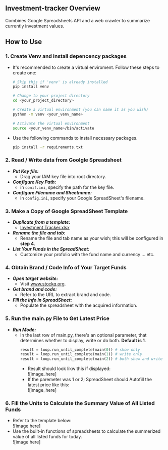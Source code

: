 ## Investment-tracker Overview
Combines Google Spreadsheets API and a web crawler to summarize currently investment values.

## How to Use

### 1. Create Venv and install depencency packages
- It's recommended to create a virtual enviroment. Follow these steps to create one:  
    ```bash
    # Skip this if 'venv' is already installed
    pip install venv

    # Change to your project directory
    cd <your_project_directory>

    # Create a virtual environment (you can name it as you wish)
    python -m venv <your_venv_name>

    # Activate the virtual environment
    source <your_venv_name>/bin/activate
    ```

- Use the following commands to install necessary packages.
    ```bash
    pip install -r requirements.txt
    ```


### 2. Read / Write data from Goolgle Spreadsheet
- ***Put Key file:***
    - Drag your IAM key file into root directory.
- ***Configure Key Path:***
    - in `conif.ini`, specify the path for the key file.
- ***Configure Filename and Sheetname:*** 
    - in `config.ini`, specify your Google SpreadSheet's filename.

### 3. Make a Copy of Google SpreadSheet Template
- ***Duplicate from a template:***
    - [Investment Tracker.xlsx](https://github.com/do0x0ob/investment-tracker/files/13737284/Investment.Tracker.xlsx)
- ***Rename the file and tab:*** 
    - Rename the file and tab name as your wish; this will be configured in  **step 4**.
- ***List Your Funds in the SpreadSheet:***
    - Customize your profolio with the fund name and currency ... etc.

### 4. Obtain Brand / Code Info of Your Target Funds
- ***Open target website:*** 
    - Visit www.stockq.org.
- ***Get brand and code:*** 
    - Refer to the URL to extract brand and code.
- ***Fill the Info in SpreadSheet:*** 
    - Populate the spreadsheet with the acquired information.

### 5. Run the main.py File to Get Latest Price
- ***Run Mode:*** 
    - In the last row of main.py, there's an optional parameter, that determines whether to display, write or do both. **Default is 1**.
        ```python
        result = loop.run_until_complete(main(0)) # show only
        result = loop.run_until_complete(main(1)) # write only
        result = loop.run_until_complete(main(2)) # both show and write
        ```
        - Result should look likw this if displayed:  
            ![image_here]
        - If the paremeter was 1 or 2; SpreadSheet should Autofill the latest price like this:  
            ![image_here]


### 6. Fill the Units to Calculate the Summary Value of All Listed Funds
- Refer to the template below:   
    ![image here]
- Use the built-in functions of spreadsheets to calculate the summerized value of all listed funds for today.    
    ![image here]
